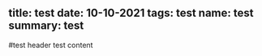 title: test
date: 10-10-2021
tags: test
name: test
summary: test
-------------

#test header
test content